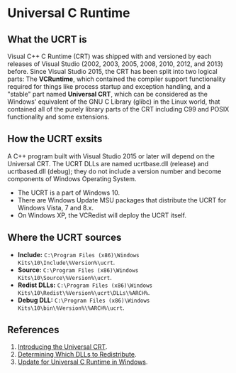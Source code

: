 # Universal C Runtime

## What the UCRT is
Visual C++ C Runtime (CRT) was shipped with and versioned by each releases of Visual Studio (2002, 2003, 2005, 2008,
2010, 2012, and 2013) before. Since Visual Studio 2015, the CRT has been split into two logical parts: The **VCRuntime**,
which contained the compiler support functionality required for things like process startup and exception handling, and
a "stable" part named **Universal CRT**, which can be considered as the Windows' equivalent of the GNU C Library (glibc)
in the Linux world, that contained all of the purely library parts of the CRT including C99 and POSIX functionality and
some extensions.

## How the UCRT exsits
A C++ program built with Visual Studio 2015 or later will depend on the Universal CRT. The UCRT DLLs are named
ucrtbase.dll (release) and ucrtbased.dll (debug); they do not include a version number and become components of Windows
Operating System.
- The UCRT is a part of Windows 10.
- There are Windows Update MSU packages that distribute the UCRT for Windows Vista, 7 and 8.x.
- On Windows XP, the VCRedist will deploy the UCRT itself.

## Where the UCRT sources
- **Include:** `C:\Program Files (x86)\Windows Kits\10\Include\%Version%\ucrt`.
- **Source:** `C:\Program Files (x86)\Windows Kits\10\Source\%Version%\ucrt`.
- **Redist DLLs:** `C:\Program Files (x86)\Windows Kits\10\Redist\%Version%\ucrt\DLLs\%ARCH%`.
- **Debug DLL:** `C:\Program Files (x86)\Windows Kits\10\bin\%Version%\%ARCH%\ucrt`.

## References
1. [Introducing the Universal CRT](https://devblogs.microsoft.com/cppblog/introducing-the-universal-crt/).
1. [Determining Which DLLs to Redistribute](https://docs.microsoft.com/en-us/cpp/windows/determining-which-dlls-to-redistribute).
1. [Update for Universal C Runtime in Windows](https://support.microsoft.com/en-us/help/2999226/update-for-universal-c-runtime-in-windows).
